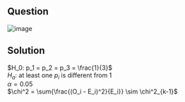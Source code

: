 ## Question

![image](https://github.com/user-attachments/assets/80f5183a-9e0a-48c7-b1f9-7d1d67e8bb5e)

## Solution

$H_0: p_1 = p_2 = p_3 = \frac{1}{3}$  
$H_a:$ at least one $p_i$ is different from 1  
$\alpha = 0.05$  
$\chi^2 = \sum{\frac{(O_i - E_i)^2}{E_i}} \sim \chi^2_{k-1}$  
